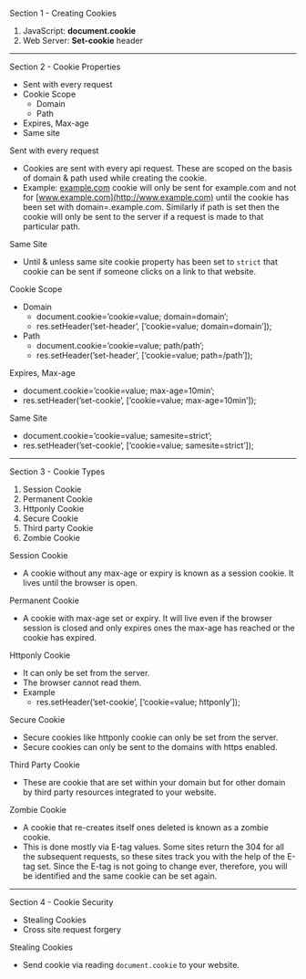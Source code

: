 Section 1 - Creating Cookies

1. JavaScript: **document.cookie**
2. Web Server: **Set-cookie** header

---

Section 2 - Cookie Properties

- Sent with every request
- Cookie Scope
    - Domain
    - Path
- Expires, Max-age
- Same site

Sent with every request

- Cookies are sent with every api request. These are scoped on the basis of domain & path used while creating the cookie.
- Example: [example.com](http://example.com) cookie will only be sent for example.com and not for [www.example.com](http://www.example.com) until the cookie has been set with domain=.example.com. Similarly if path is set then the cookie will only be sent to the server if a request is made to that particular path.

Same Site

- Until & unless same site cookie property has been set to `strict` that cookie can be sent if someone clicks on a link to that website.

Cookie Scope

- Domain
    - document.cookie=’cookie=value; domain=domain’;
    - res.setHeader(’set-header’, [’cookie=value; domain=domain’]);
- Path
    - document.cookie=’cookie=value; path/path’;
    - res.setHeader(’set-header’, [’cookie=value; path=/path’]);

Expires, Max-age

- document.cookie=’cookie=value; max-age=10min’;
- res.setHeader(’set-cookie’, [’cookie=value; max-age=10min’]);

Same Site

- document.cookie=’cookie=value; samesite=strict’;
- res.setHeader(’set-cookie’, [’cookie=value; samesite=strict’]);

---

Section 3 - Cookie Types

1. Session Cookie
2. Permanent Cookie
3. Httponly Cookie
4. Secure Cookie
5. Third party Cookie
6. Zombie Cookie

Session Cookie

- A cookie without any max-age or expiry is known as a session cookie. It lives until the browser is open.

Permanent Cookie

- A cookie with max-age set or expiry. It will live even if the browser session is closed and only expires ones the max-age has reached or the cookie has expired.

Httponly Cookie

- It can only be set from the server.
- The browser cannot read them.
- Example
    - res.setHeader(’set-cookie’, [’cookie=value; httponly’]);
    

Secure Cookie

- Secure cookies like httponly cookie can only be set from the server.
- Secure cookies can only be sent to the domains with https enabled.

Third Party Cookie

- These are cookie that are set within your domain but for other domain by third party resources integrated to your website.

Zombie Cookie

- A cookie that re-creates itself ones deleted is known as a zombie cookie.
- This is done mostly via E-tag values. Some sites return the 304 for all the subsequent requests, so these sites track you with the help of the E-tag set. Since the E-tag is not going to change ever, therefore, you will be identified and the same cookie can be set again.

---

Section 4 - Cookie Security

- Stealing Cookies
- Cross site request forgery

Stealing Cookies

- Send cookie via reading `document.cookie` to your website.